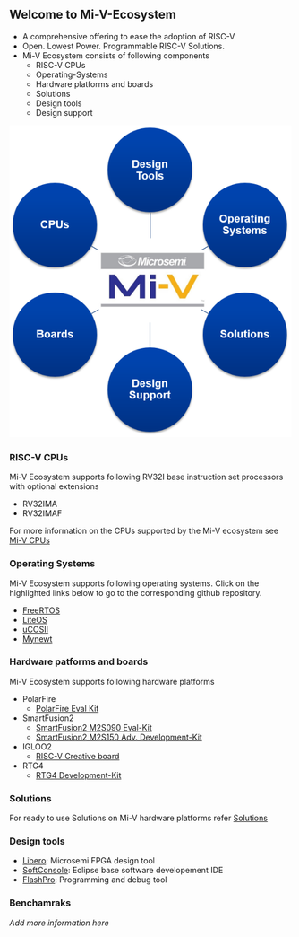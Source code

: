 ## Welcome to Mi-V-Ecosystem
  
- A comprehensive offering to ease the adoption of RISC-V
- Open. Lowest Power. Programmable RISC-V Solutions.
- Mi-V Ecosystem consists of following components
  - RISC-V CPUs
  - Operating-Systems
  - Hardware platforms and boards
  - Solutions
  - Design tools
  - Design support
  
  
![Mi-V EchoSystem](/images/Mi-V_Bubbles.png)
  

### RISC-V CPUs
Mi-V Ecosystem supports following RV32I base instruction set processors with optional extensions
- RV32IMA
- RV32IMAF

For more information on the CPUs supported by the Mi-V ecosystem see [Mi-V CPUs](https://github.com/RISCV-on-Microsemi-FPGA/CPUs)

### Operating Systems

Mi-V Ecosystem supports following operating systems. Click on the highlighted links
below to go to the corresponding github repository.
- [FreeRTOS](https://github.com/RISCV-on-Microsemi-FPGA/FreeRTOS)
- [LiteOS](https://github.com/RISCV-on-Microsemi-FPGA/LiteOS)
- [uCOSII](https://github.com/RISCV-on-Microsemi-FPGA/uCOS)
- [Mynewt](https://github.com/RISCV-on-Microsemi-FPGA/Mynewt)
    
### Hardware patforms and boards

Mi-V Ecosystem supports following hardware platforms
- PolarFire
  - [PolarFire Eval Kit](https://github.com/RISCV-on-Microsemi-FPGA/PolarFire-Eval-Kit)
- SmartFusion2
  - [SmartFusion2 M2S090 Eval-Kit](https://github.com/RISCV-on-Microsemi-FPGA/SmartFusion2-Eval-Kit)
  - [SmartFusion2 M2S150 Adv. Development-Kit](https://github.com/RISCV-on-Microsemi-FPGA/SmartFusion2-Advanced-Dev-Kit)
- IGLOO2
  - [RISC-V Creative board](https://github.com/RISCV-on-Microsemi-FPGA/RISC-V-Creative-Board)
- RTG4
  - [RTG4 Development-Kit](https://github.com/RISCV-on-Microsemi-FPGA/RTG4-Development-Kit)
        
### Solutions
For ready to use Solutions on Mi-V hardware platforms refer [Solutions](https://github.com/RISCV-on-Microsemi-FPGA/Solutions)

### Design tools
- [Libero](https://github.com/RISCV-on-Microsemi-FPGA/Libero): Microsemi FPGA design tool
- [SoftConsole](https://github.com/RISCV-on-Microsemi-FPGA/SoftConsole): Eclipse base software developement IDE
- [FlashPro](https://github.com/RISCV-on-Microsemi-FPGA/FlashPro): Programming and debug tool

### Benchamraks
_Add more information here_

